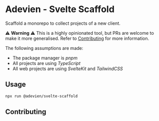 # Adevien - Svelte Scaffold

Scaffold a monorepo to collect projects of a new client.

⚠️ **Warning** ⚠️ This is a highly opinionated tool, but PRs are welcome to make it more
generalised. Refer to [Contributing](#contributing) for more information.

The following assumptions are made:

- The package manager is _pnpm_
- All projects are using _TypeScript_
- All web projects are using _SvelteKit_ and _TailwindCSS_

## Usage

```bash
npx run @adevien/svelte-scaffold
```

## Contributing
